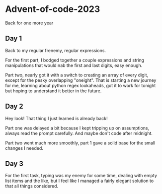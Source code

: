 # Advent-of-code-2023
Back for one more year

## Day 1
Back to my regular frenemy, regular expressions.

For the first part, I bodged together a couple expressions and string manipulations that would nab the first and last digits, easy enough.

Part two, nearly got it with a switch to creating an array of every digit, except for the pesky overlapping "oneight". That is starting a new journey for me, learning about python regex lookaheads, got it to work for tonight but hoping to understand it better in the future.

## Day 2
Hey look! That thing I just learned is already back!

Part one was delayed a bit because I kept tripping up on assumptions, always read the prompt carefully. And maybe don't code after midnight.

Part two went much more smoothly, part 1 gave a solid base for the small changes I needed.

## Day 3
For the first task, typing was my enemy for some time, dealing with empty list items and the like, but I feel like I managed a fairly elegant solution to that all things considered.